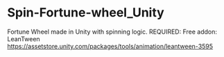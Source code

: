 # Spin-Fortune-wheel_Unity
Fortune Wheel made in Unity with spinning logic.
REQUIRED: Free addon: LeanTween
https://assetstore.unity.com/packages/tools/animation/leantween-3595
